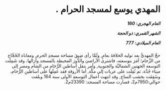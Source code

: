<h1 dir="rtl">المهدي يوسع لمسجد الحرام  .</h1>

<h5 dir="rtl">العام الهجري:  160

الشهر القمري: ذو الحجة

العام الميلادي: 777</h5>

<p dir="rtl">حجَّ المهديُّ بعد توليه الخلافةَ بعامٍ, ولَمَّا رأى ضِيقَ مساحة مسجدِ الحرم, ومعاناة الحُجَّاج من الزِّحام؛ أمَرَ بتوسعته، فاشترى الأراضيَ والدُّورَ المحيطة بالمسجد وأزالها، وقد شَمِلَت التوسعة الجهتين الشماليَّة والجنوبية, وأمر بنقل أساطينِ الرُّخامِ من الشام ومصر إلى ميناء جُدَّة، ثم نُقِلَت على عربات إلى مكَّة, أما الأروقة فقد عَمِلَها على أساطينِ الرُّخام، وسُقِفَت بخشب الساج, وقد انتهت أعمال التوسعةِ الأولى سنة 164 وبلغت حوالي:7950م2، فصارت مساحة المسجد: 23390م2.</p></br>
